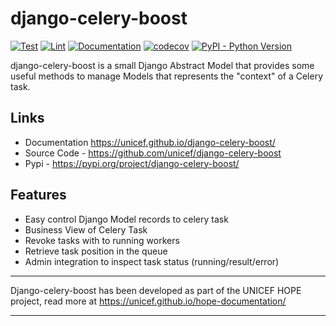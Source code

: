 # django-celery-boost

[![Test](https://github.com/unicef/django-celery-boost/actions/workflows/test.yml/badge.svg)](https://github.com/unicef/django-celery-boost/actions/workflows/test.yml)
[![Lint](https://github.com/unicef/django-celery-boost/actions/workflows/lint.yml/badge.svg)](https://github.com/unicef/django-celery-boost/actions/workflows/lint.yml)
[![Documentation](https://github.com/unicef/django-celery-boost/actions/workflows/docs.yml/badge.svg)](https://unicef.github.io/django-celery-boost/)
[![codecov](https://codecov.io/github/unicef/django-celery-boost/graph/badge.svg?token=L7HA5PJ45B)](https://codecov.io/github/unicef/django-celery-boost)
[![PyPI - Python Version](https://img.shields.io/pypi/v/django-celery-boost)](https://pypi.org/project/django-celery-boost/)



django-celery-boost is a small Django Abstract Model that provides some useful methods to manage 
Models that represents the "context" of a Celery task.  

## Links

- Documentation https://unicef.github.io/django-celery-boost/
- Source Code - https://github.com/unicef/django-celery-boost
- Pypi - https://pypi.org/project/django-celery-boost/




## Features

- Easy control Django Model records to celery task
- Business View of Celery Task 
- Revoke tasks with to running workers
- Retrieve task position in the queue
- Admin integration to inspect task status (running/result/error)



---

Django-celery-boost has been developed as part of the UNICEF HOPE project, read more at https://unicef.github.io/hope-documentation/

---
